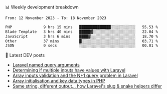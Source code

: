 📊 Weekly development breakdown
<!--START_SECTION:waka-->

```txt
From: 12 November 2023 - To: 18 November 2023

PHP              9 hrs 15 mins   ██████████████░░░░░░░░░░░   55.53 %
Blade Template   3 hrs 40 mins   █████▓░░░░░░░░░░░░░░░░░░░   22.04 %
JavaScript       3 hrs 6 mins    ████▓░░░░░░░░░░░░░░░░░░░░   18.70 %
Other            37 mins         █░░░░░░░░░░░░░░░░░░░░░░░░   03.71 %
JSON             0 secs          ░░░░░░░░░░░░░░░░░░░░░░░░░   00.01 %
```

<!--END_SECTION:waka-->

📕 Latest DEV posts
<!-- BLOG-POST-LIST:START -->
- [Laravel named query arguments](https://dev.to/michaelvickersuk/laravel-named-query-arguments-28kd)
- [Determining if multiple inputs have values with Laravel](https://dev.to/michaelvickersuk/determining-if-multiple-inputs-have-values-with-laravel-km6)
- [Array inputs validation and the N+1 query problem in Laravel](https://dev.to/michaelvickersuk/array-inputs-validation-and-the-n1-query-problem-in-laravel-2agb)
- [Array initialisation and key data types in PHP](https://dev.to/michaelvickersuk/array-initialisation-and-key-data-types-in-php-1e5b)
- [Same string, different output... how Laravel&#39;s slug &amp; snake helpers differ](https://dev.to/michaelvickersuk/same-string-different-output-how-laravels-slug-snake-helpers-differ-1ccj)
<!-- BLOG-POST-LIST:END -->
